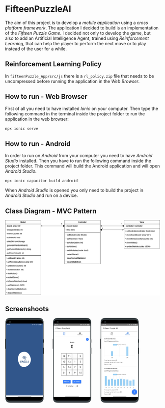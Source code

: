 # FifteenPuzzleAI

The aim of this project is to develop a *mobile application* using a *cross platform framework*. The application I decided to build is an implementation of the *Fifteen Puzzle Game*. I decided not only to develop the game, but also to add an Artificial Intelligence Agent, trained using *Reinforcement Learning*, that can help the player to perform the next move or to play instead of the user for a while.

## Reinforcement Learning Policy

In  ```fifteenPuzzle_App/src/js``` there is a ```rl_policy.zip``` file that needs to be uncompressed before running the application in the *Web Browser*.

## How to run - Web Browser

First of all you need to have installed *Ionic* on your computer. Then type the following command in the terminal inside the project folder to run the application in the web browser:

```bash
npx ionic serve
```

## How to run - Android

In order to run on *Android* from your computer you need to have *Android Studio* installed. Then you have to run the following command inside the project folder. This command will build the Android application and will open *Android Studio*.

```bash
npx ionic capacitor build android
```

When *Android Studio* is opened you only need to build the project in *Android Studio* and run on a device.

## Class Diagram - MVC Pattern

<img src="img/class_diagram.png">

## Screenshoots

<img src="img/splashscreen/splashscreen_portrait.png" width="25%" style="margin-right:5%">
<img src="img/app/app-portrait.png" width="25%" style="margin-right:5%">
<img src="img/statistics/statistics-portrait.png" width="25%">
